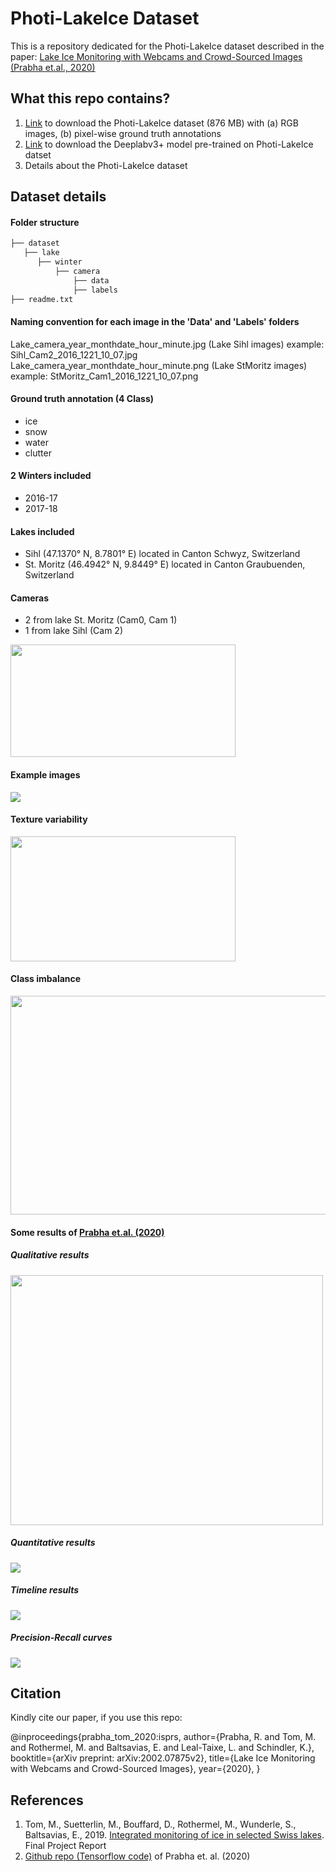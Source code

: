 # Photi-LakeIce Dataset

This is a repository dedicated for the Photi-LakeIce dataset described in the paper:
[Lake Ice Monitoring with Webcams and Crowd-​Sourced Images (Prabha et.al., 2020)](https://arxiv.org/pdf/2002.07875.pdf)

## What this repo contains?
1. [Link](https://share.phys.ethz.ch/~pf/tommdata/Dataset.tar.xz) to download the Photi-LakeIce dataset (876 MB) with (a) RGB images, (b) pixel-wise ground truth annotations
2. [Link](https://share.phys.ethz.ch/~pf/tommdata/Pre-trained_Model.tar.xz) to download the Deeplabv3+ model pre-trained on Photi-LakeIce datset
3. Details about the Photi-LakeIce dataset


## Dataset details

#### Folder structure 
  ```bash
├── dataset
    ├── lake
        ├── winter
            ├── camera
                ├── data
                ├── labels
├── readme.txt
```
#### Naming convention for each image in the 'Data' and 'Labels' folders
Lake_camera_year_monthdate_hour_minute.jpg (Lake Sihl images)
example: Sihl_Cam2_2016_1221_10_07.jpg
Lake_camera_year_monthdate_hour_minute.png (Lake StMoritz images)
example: StMoritz_Cam1_2016_1221_10_07.png

#### Ground truth annotation (4 Class) 
- ice
- snow
- water
- clutter

#### 2 Winters included
- 2016-17 
- 2017-18

#### Lakes included
- Sihl (47.1370° N, 8.7801° E) located in Canton Schwyz, Switzerland
- St. Moritz (46.4942° N, 9.8449° E) located in Canton Graubuenden, Switzerland

#### Cameras
- 2 from lake St. Moritz (Cam0, Cam 1)
- 1 from lake Sihl (Cam 2)

<img src="figures/Dataset_figures.png" width="360" height="180" />

#### Example images
![](figures/Example_images.png)

#### Texture variability
<img src="figures/Texture_variablity.png" width="360" height="200" />

#### Class imbalance
<img src="figures/Class_imbalance.png" width="600" height="350" />

#### Some results of [Prabha et.al. (2020)](https://arxiv.org/pdf/2002.07875.pdf)

##### Qualitative results
<img src="figures/Example_results_Qualitative.png" width="500" height="400" />

##### Quantitative results
![](figures/Example_results_Quantitative.png)

##### Timeline results
![](figures/Example_results_Timeline.png)

##### Precision-Recall curves
![](figures/Example_results_PRcurve.png)


## Citation
Kindly cite our paper, if you use this repo:

@inproceedings{prabha_tom_2020:isprs,
author={Prabha, R. and Tom, M. and Rothermel, M. and Baltsavias, E. and Leal-Taixe, L. and Schindler, K.},
booktitle={arXiv preprint: arXiv:2002.07875v2},
title={Lake Ice Monitoring with Webcams and Crowd-Sourced Images},
year={2020},
}


## References
1. Tom, M., Suetterlin, M., Bouffard, D., Rothermel, M., Wunderle, S., Baltsavias, E., 2019. [Integrated monitoring of ice
in selected Swiss lakes](https://ethz.ch/content/dam/ethz/special-interest/baug/igp/photogrammetry-remote-sensing-dam/documents/pdf/Misc/Ice%20Lake_Final_Report_draft15.pdf). Final Project Report
2. [Github repo (Tensorflow code)](https://github.com/czarmanu/deeplab-lakeice-webcams) of Prabha et. al. (2020)

